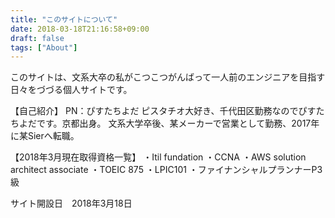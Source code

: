 ```yaml
---
title: "このサイトについて"
date: 2018-03-18T21:16:58+09:00
draft: false
tags: ["About"]
---
```


このサイトは、文系大卒の私がこつこつがんばって一人前のエンジニアを目指す日々をづづる個人サイトです。

【自己紹介】
PN：ぴすたちよだ
ピスタチオ大好き、千代田区勤務なのでぴすたちよだです。京都出身。
文系大学卒後、某メーカーで営業として勤務、2017年に某Sierへ転職。

【2018年3月現在取得資格一覧】
・Itil fundation
・CCNA
・AWS solution architect associate
・TOEIC 875
・LPIC101
・ファイナンシャルプランナーP3級

サイト開設日　2018年3月18日